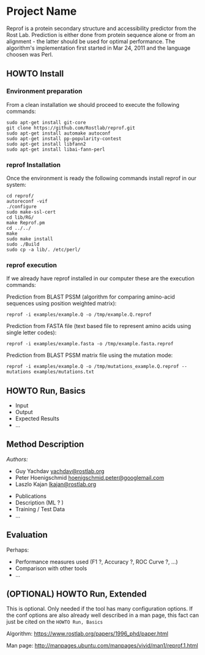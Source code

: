 # Project Name

Reprof is a protein secondary structure and accessibility predictor from the Rost Lab. Prediction is either done from protein sequence alone or from an alignment - the latter should be used for optimal performance. The algorithm's implementation first started in Mar 24, 2011 and the language choosen was Perl.

## HOWTO Install

### Environment preparation
From a clean installation we should proceed to execute the following commands:
```
sudo apt-get install git-core
git clone https://github.com/Rostlab/reprof.git
sudo apt-get install automake autoconf
sudo apt-get install pp-popularity-contest
sudo apt-get install libfann2
sudo apt-get install libai-fann-perl
```

### reprof Installation
Once the environment is ready the following commands install reprof in our system:
```
cd reprof/
autoreconf -vif
./configure
sudo make-ssl-cert
cd lib/RG/
make Reprof.pm
cd ../../
make
sudo make install
sudo ./Build
sudo cp -a lib/. /etc/perl/
```

### reprof execution
If we already have reprof installed in our computer these are the execution commands:

Prediction from BLAST PSSM (algorithm for comparing amino-acid sequences using position weighted matrix):
```
reprof -i examples/example.Q -o /tmp/example.Q.reprof
```

Prediction from FASTA file (text based file to represent amino acids using single letter codes):
```
reprof -i examples/example.fasta -o /tmp/example.fasta.reprof
```

Prediction from BLAST PSSM matrix file using the mutation mode:
```
reprof -i examples/example.Q -o /tmp/mutations_example.Q.reprof --mutations examples/mutations.txt
```

## HOWTO Run, Basics

* Input
* Output
* Expected Results
* ...

## Method Description

*Authors:*
* Guy Yachdav <yachdav@rostlab.org>
* Peter Hoenigschmid <hoenigschmid.peter@googlemail.com>
* Laszlo Kajan <lkajan@rostlab.org>



- Publications
- Description (ML ? )
- Training / Test Data
- ...

## Evaluation

Perhaps:

* Performance measures used (F1 ?, Accuracy ?, ROC Curve ?, ...)
* Comparison with other tools
* ...

## (OPTIONAL) HOWTO Run, Extended

This is optional. Only needed if the tool has many configuration options. If the conf options are also already well described in a man page, this fact can just be cited on the `HOWTO Run, Basics`


Algorithm: https://www.rostlab.org/papers/1996_phd/paper.html

Man page: http://manpages.ubuntu.com/manpages/vivid/man1/reprof.1.html
